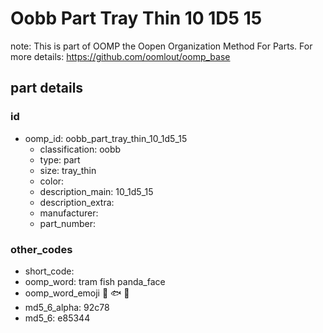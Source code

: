 # Oobb Part Tray Thin 10 1D5 15  

note: This is part of OOMP the Oopen Organization Method For Parts. For more details: https://github.com/oomlout/oomp_base

##  part details





### id
* oomp_id: oobb_part_tray_thin_10_1d5_15
  * classification: oobb
  * type: part
  * size: tray_thin
  * color: 
  * description_main: 10_1d5_15
  * description_extra: 
  * manufacturer: 
  * part_number: 

### other_codes
* short_code: 
* oomp_word: tram fish panda_face
* oomp_word_emoji :tram: :fish: :panda_face:
* md5_6_alpha: 92c78
* md5_6: e85344